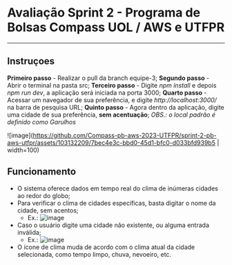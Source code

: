 # Avaliação Sprint 2 - Programa de Bolsas Compass UOL / AWS e UTFPR

***

## Instruçoes

__Primeiro passo__ - Realizar o pull da branch equipe-3;
__Segundo passo__ - Abrir o terminal na pasta src;
__Terceiro passo__ - Digite *npm install* e depois *npm run dev*, a aplicação será iniciada na porta 3000;
__Quarto passo__ - Acessar um navegador de sua preferência, e digite *http://localhost:3000/* na barra de pesquisa URL;
__Quinto passo__ - Agora dentro da aplicação, digite uma cidade de sua preferência, **sem acentuação**;
  *OBS.: o local padrão é definido como Garulhos*

![image](https://github.com/Compass-pb-aws-2023-UTFPR/sprint-2-pb-aws-utfpr/assets/103132209/7bec4e3c-bbd0-45d1-bfc0-d033bfd939b5 | width=100)

## Funcionamento

- O sistema oferece dados em tempo real do clima de inúmeras cidades ao redor do globo;
- Para verificar o clima de cidades específicas, basta digitar o nome da cidade, sem acentos;
  - Ex.:
      ![image](https://github.com/Compass-pb-aws-2023-UTFPR/sprint-2-pb-aws-utfpr/assets/103132209/64217e80-7ccb-4f60-8fb8-94dae18ed2c6)
- Caso o usuário digite uma cidade não existente, ou alguma entrada inválida;
  - Ex.:
      ![image](https://github.com/Compass-pb-aws-2023-UTFPR/sprint-2-pb-aws-utfpr/assets/103132209/4d83f5aa-9f97-4d30-9f52-cca58a30b3e1)
- O ícone de clima muda de acordo com o clima atual da cidade selecionada, como tempo limpo, chuva, nevoeiro, etc.
